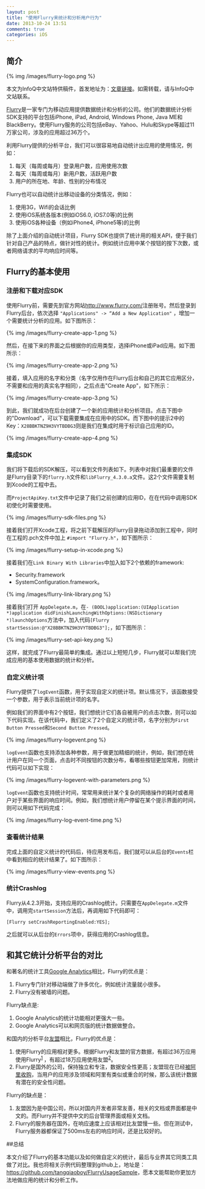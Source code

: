 ```yaml
---
layout: post
title: "使用Flurry来统计和分析用户行为"
date: 2013-10-24 13:51
comments: true
categories: iOS
---
```




## 简介

{% img /images/flurry-logo.png %}

本文为InfoQ中文站特供稿件，首发地址为：[文章链接](http://www.infoq.com/cn/articles/use-flurry-to-statistics-and-analysis-user-behavior)。如需转载，请与InfoQ中文站联系。

[Flurry](http://www.flurry.com/)是一家专门为移动应用提供数据统计和分析的公司。他们的数据统计分析SDK支持的平台包括iPhone, iPad, Android, Windows Phone, Java ME和BlackBerry。使用Flurry服务的公司包括eBay、Yahoo、Hulu和Skype等超过11万家公司，涉及的应用超过36万个。

利用Flurry提供的分析平台，我们可以很容易地自动统计出应用的使用情况，例如：

 1. 每天（每周或每月）登录用户数，应用使用次数
 2. 每天（每周或每月）新用户数，活跃用户数
 3. 用户的所在地、年龄、性别的分布情况

Flurry也可以自动统计出移动设备的分类情况，例如：

 1. 使用3G，Wifi的会话比例
 2. 使用iOS系统各版本(例如iOS6.0, iOS7.0等)的比例
 3. 使用iOS各种设备（例如iPhone4, iPhone5等)的比例

除了上面介绍的自动统计项目，Flurry SDK也提供了统计用的相关API，便于我们针对自己产品的特点，做针对性的统计。例如统计应用中某个按钮的按下次数，或者网络请求的平均响应时间等。

<!-- more -->

## Flurry的基本使用

### 注册和下载对应SDK

使用Flurry前，需要先到官方网站<http://www.flurry.com/>注册账号。然后登录到Flurry后台，依次选择 `"Applications" -> “Add a New Application"` ，增加一个需要统计分析的应用。如下图所示：

{% img /images/flurry-create-app-1.png %}

然后，在接下来的界面之后根据你的应用类型，选择iPhone或iPad应用。如下图所示：

{% img /images/flurry-create-app-2.png %}

接着，填入应用的名字和分类（名字仅用作在Flurry后台和自己的其它应用区分，不需要和应用的真实名字相同），之后点击"Create App"，如下所示：

{% img /images/flurry-create-app-3.png %}

到此，我们就成功在后台创建了一个新的应用统计和分析项目。点击下图中的"Download"，可以下载需要集成在应用中的SDK。而下图中的提示2中的Key：`X28BBKTNZ9H3VYTBDBG3`则是我们在集成时用于标识自己应用的ID。

{% img /images/flurry-create-app-4.png %}


### 集成SDK

我们将下载后的SDK解压，可以看到文件列表如下。列表中对我们最重要的文件是Flurry目录下的`flurry.h`文件和`libFlurry_4.3.0.a`文件。这2个文件需要复制到Xcode的工程中去。

而`ProjectApiKey.txt`文件中记录了我们之前创建的应用ID，在在代码中调用SDK初使化时需要使用。

{% img /images/flurry-sdk-files.png %}

接着我们打开Xcode工程，将之前下载解压的Flurry目录拖动添加到工程中，同时在工程的.pch文件中加上 `#import "Flurry.h"`，如下图所示：

{% img /images/flurry-setup-in-xcode.png %}

接着我们在`Link Binary With Libraries`中加入如下2个依赖的framework: 
 
 * Security.framework
 * SystemConfiguration.framework。

{% img /images/flurry-link-library.png %}

接着我们打开 `AppDelegate.m`，在`- (BOOL)application:(UIApplication *)application didFinishLaunchingWithOptions:(NSDictionary *)launchOptions`方法中，加入代码`[Flurry startSession:@"X28BBKTNZ9H3VYTBDBG3"];`，如下图所示：

{% img /images/flurry-set-api-key.png %}

这样，就完成了Flurry最简单的集成。通过以上短短几步，Flurry就可以帮我们完成应用的基本使用数据的统计和分析。

### 自定义统计项

Flurry提供了`logEvent`函数，用于实现自定义的统计项。默认情况下，该函数接受一个参数，用于表示当前统计项的名字。

例如我们的界面中有2个按钮，我们想统计它们各自被用户的点击次数，则可以如下代码实现。在该代码中，我们定义了2个自定义的统计项，名字分别为`First Button Pressed`和`Second Button Pressed`。

{% img /images/flurry-logevent.png %}

`logEvent`函数也支持添加各种参数，用于做更加精细的统计，例如，我们想在统计用户在同一个页面，点击时不同按钮的次数分布，看哪些按钮更加常用，则统计代码可以如下实现：

{% img /images/flurry-logevent-with-parameters.png %}


`logEvent`函数也支持统计时间，常常用来统计某个复杂的网络操作的耗时或者用户对于某些界面的响应时间。例如，我们想统计用户停留在某个提示界面的时间，则可以用如下代码完成：

{% img /images/flurry-log-event-time.png %}

### 查看统计结果

完成上面的自定义统计的代码后，待应用发布后，我们就可以从后台的`Events`栏中看到相应的统计结果了。如下图所示：

{% img /images/flurry-view-events.png %}

### 统计Crashlog

Flurry从4.2.3开始，支持应用的Crashlog统计。只需要在`AppDelegate.m`文件 中，调用完`startSession`方法后，再调用如下代码即可：

```
[Flurry setCrashReportingEnabled:YES];
``` 

之后就可以从后台的`Errors`项中，获得应用的Crashlog信息。

## 和其它统计分析平台的对比

和著名的统计工具[Google Analytics](http://www.google.com/analytics/)相比，Flurry的优点是：

 1. Flurry专门针对移动端做了许多优化，例如统计流量就小很多。
 2. Flurry没有被墙的问题。
 
Flurry缺点是:
 
 1. Google Analytics的统计功能相对更强大一些。
 2. Google Analytics可以和网页版的统计数据做整合。

和国内的分析平台[友盟](http://www.umeng.com/)相比，Flurry的优点是：

 1. 使用Flurry的应用相对更多。根据Flurry和友盟的官方数据，有超过36万应用使用Flurry<sup>[1](http://www.flurry.com/big-data.html) </sup>，有超过18万应用使用友盟<sup>[2](http://www.umeng.com/analytics)</sup>。
 2. Flurry是国外的公司，保持独立和专注，数据安全性更高；友盟现在已经[被阿里收购](http://tech.163.com/13/0426/16/8TDB6H1N00094MOK.html)，当用户的应用涉及领域和阿里有类似或重合的时候，那么该统计数据有潜在的安全性问题。

Flurry的缺点是：

 1. 友盟因为是中国公司，所以对国内开发者非常友善，相关的文档或界面都是中文的。而Flurry并不提供中文的后台管理界面或相关文档。
 2. Flurry的服务器在国外，在响应速度上应该相对比友盟慢一些。但在测试中，Flurry服务器都保证了500ms左右的响应时间，还是比较好的。


##总结

本文介绍了Flurry的基本功能以及如何做自定义的统计，最后与业界其它同类工具做了对比。我也将相关示例代码整理到github上，地址是：<https://github.com/tangqiaoboy/FlurryUsageSample>，愿本文能帮助你更加方法地做应用的统计和分析工作。





